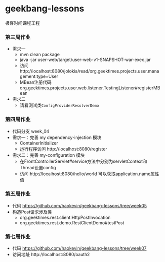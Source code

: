 # geekbang-lessons
极客时间课程工程


### 第三周作业
- 需求一
	- mvn clean package
	- java -jar  user-web/target/user-web-v1-SNAPSHOT-war-exec.jar
	- 访问 http://localhost:8080/jolokia/read/org.geektimes.projects.user.management:type=User
	- MBean注册代码org.geektimes.projects.user.web.listener.TestingListener#registerMBean
- 需求二
	- 请看测试类`ConfigProviderResolverDemo`
	
	
### 第四周作业
- 代码分支  week_04
- 需求一：完善 my dependency-injection 模块
	- ContainerInitializer
	- 运行程序访问 http://localhost:8080/register
- 需求二：完善 my-configuration 模块
	- 在FrontControllerServlet#service方法中分别为servletContext和Thread设置config
	- 访问 http://localhost:8080/hello/world 可以获取application.name属性值
	
	
### 第五周作业
- 代码 https://github.com/haokevin/geekbang-lessons/tree/week05
- 构造Post请求涉及类
	- org.geektimes.rest.client.HttpPostInvocation
	- org.geektimes.rest.demo.RestClientDemo#testPost
	
### 第七周作业
- 代码 https://github.com/haokevin/geekbang-lessons/tree/week07
- 访问地址 http://localhost:8080/oauth2

